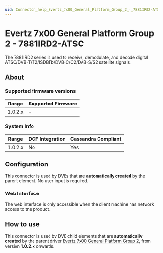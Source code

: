 ```yaml
---
uid: Connector_help_Evertz_7x00_General_Platform_Group_2_-_7881IRD2-ATSC
---
```


# Evertz 7x00 General Platform Group 2 - 7881IRD2-ATSC

The 7881IRD2 series is used to receive, demodulate, and decode digital ATSC/DVB-T/T2/ISDBTb/DVB-C/C2/DVB-S/S2 satellite signals.

## About

### Supported firmware versions

| **Range** | **Supported Firmware** |
|-----------|------------------------|
| 1.0.2.x   | \-                     |

### System Info

| **Range** | **DCF Integration** | **Cassandra Compliant** |
|-----------|---------------------|-------------------------|
| 1.0.2.x   | No                  | Yes                     |

## Configuration

This connector is used by DVEs that are **automatically created** by the parent element. No user input is required.

### Web Interface

The web interface is only accessible when the client machine has network access to the product.

## How to use

This connector is used by DVE child elements that are **automatically created** by the parent driver [Evertz 7x00 General Platform Group 2](xref:Connector_help_Evertz_7x00_General_Platform_Group_2), from version **1.0.2.x** onwards.
